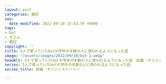 ```yaml
---
layout: post
categories: 雑記
seo:
  date_modified: 2022-09-10 15:43:59 +0900
tags:
- bot
- ポエム
- 雑記
copylight: ''
title: 5人で使っていたbotが学年の半数の人に使われるようになった話
image: "/assets/images/2022/09/10/bot-1.webp"
headAlt: 5人で使っていたbotが学年の半数の人に使われるようになった話　前編：オリジンストーリー
series: 5人で使っていたbotが学年の半数の人に使われるようになった話
series_title: 前編　オリジンストーリー

---
```

